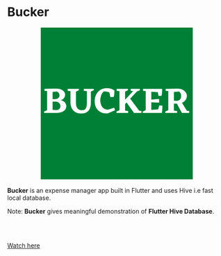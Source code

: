 # Bucker

<p align="center">
    <img width="350" height="350" src="https://github.com/gupta29470/bucker_expense_manager/blob/master/assets/images/BUCKER.png">
</p>

**Bucker** is an expense manager app built in Flutter and uses Hive i.e fast local database.

Note: **Bucker** gives meaningful demonstration of **Flutter Hive Database**.

</br></br>

[Watch here](https://youtu.be/pKcwNbhgMtY)
